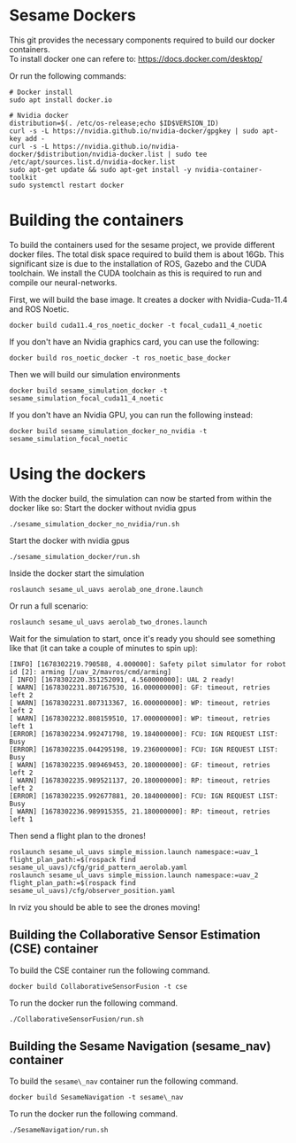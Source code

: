 # Sesame Dockers
This git provides the necessary components required to build our docker containers.\
To install docker one can refere to: https://docs.docker.com/desktop/

Or run the following commands: 
```
# Docker install
sudo apt install docker.io

# Nvidia docker
distribution=$(. /etc/os-release;echo $ID$VERSION_ID)
curl -s -L https://nvidia.github.io/nvidia-docker/gpgkey | sudo apt-key add -
curl -s -L https://nvidia.github.io/nvidia-docker/$distribution/nvidia-docker.list | sudo tee /etc/apt/sources.list.d/nvidia-docker.list
sudo apt-get update && sudo apt-get install -y nvidia-container-toolkit
sudo systemctl restart docker
```

# Building the containers
To build the containers used for the sesame project, we provide different docker files. 
The total disk space required to build them is about 16Gb.
This significant size is due to the installation of ROS, Gazebo and the CUDA toolchain.
We install the CUDA toolchain as this is required to run and compile our neural-networks.

First, we will build the base image. It creates a docker with Nvidia-Cuda-11.4 and ROS Noetic.
```
docker build cuda11.4_ros_noetic_docker -t focal_cuda11_4_noetic
```
If you don't have an Nvidia graphics card, you can use the following:
```
docker build ros_noetic_docker -t ros_noetic_base_docker
```
Then we will build our simulation environments
```
docker build sesame_simulation_docker -t sesame_simulation_focal_cuda11_4_noetic
```
If you don't have an Nvidia GPU, you can run the following instead:
```
docker build sesame_simulation_docker_no_nvidia -t sesame_simulation_focal_noetic
```

# Using the dockers
With the docker build, the simulation can now be started from within the docker like so:
Start the docker without nvidia gpus
```
./sesame_simulation_docker_no_nvidia/run.sh
```
Start the docker with nvidia gpus
```
./sesame_simulation_docker/run.sh
```
Inside the docker start the simulation
```
roslaunch sesame_ul_uavs aerolab_one_drone.launch
```
Or run a full scenario:
```
roslaunch sesame_ul_uavs aerolab_two_drones.launch
```
Wait for the simulation to start, once it's ready you should see something like that (it can take a couple of minutes to spin up):
```
[INFO] [1678302219.790588, 4.000000]: Safety pilot simulator for robot id [2]: arming [/uav_2/mavros/cmd/arming]
[ INFO] [1678302220.351252091, 4.560000000]: UAL 2 ready!
[ WARN] [1678302231.807167530, 16.000000000]: GF: timeout, retries left 2
[ WARN] [1678302231.807313367, 16.000000000]: WP: timeout, retries left 2
[ WARN] [1678302232.808159510, 17.000000000]: WP: timeout, retries left 1
[ERROR] [1678302234.992471798, 19.184000000]: FCU: IGN REQUEST LIST: Busy
[ERROR] [1678302235.044295198, 19.236000000]: FCU: IGN REQUEST LIST: Busy
[ WARN] [1678302235.989469453, 20.180000000]: GF: timeout, retries left 2
[ WARN] [1678302235.989521137, 20.180000000]: RP: timeout, retries left 2
[ERROR] [1678302235.992677881, 20.184000000]: FCU: IGN REQUEST LIST: Busy
[ WARN] [1678302236.989915355, 21.180000000]: RP: timeout, retries left 1
```
Then send a flight plan to the drones!
```
roslaunch sesame_ul_uavs simple_mission.launch namespace:=uav_1 flight_plan_path:=$(rospack find sesame_ul_uavs)/cfg/grid_pattern_aerolab.yaml
roslaunch sesame_ul_uavs simple_mission.launch namespace:=uav_2 flight_plan_path:=$(rospack find sesame_ul_uavs)/cfg/observer_position.yaml
```
In rviz you should be able to see the drones moving!

## Building the Collaborative Sensor Estimation (CSE) container

To build the CSE container run the following command.

```
docker build CollaborativeSensorFusion -t cse
```

To run the docker run the following command.

```
./CollaborativeSensorFusion/run.sh
```

## Building the Sesame Navigation (sesame\_nav) container

To build the `sesame\_nav` container run the following command.

```
docker build SesameNavigation -t sesame\_nav
```

To run the docker run the following command.

```
./SesameNavigation/run.sh
```

